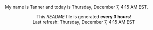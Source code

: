 My name is Tanner and today is Thursday, December 7, 4:15 AM EST.

<p align="center">This <i>README</i> file is generated <b>every 3 hours</b>!</br>Last refresh: Thursday, December 7, 4:15 AM EST<br /></p>
